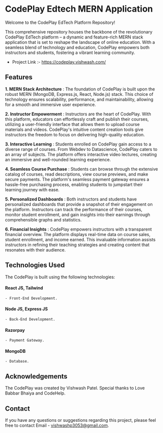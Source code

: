 # CodePlay Edtech MERN Application

Welcome to the CodePlay EdTech Platform Repository!

This comprehensive repository houses the backbone of the revolutionary CodePlay EdTech platform – a dynamic and feature-rich MERN stack application that is set to reshape the landscape of online education. With a seamless blend of technology and education, CodePlay empowers both instructors and students, fostering a vibrant learning community.

* Project Link :- https://codeplay.vishwash.com/

## Features

**1. MERN Stack Architecture** : The foundation of CodePlay is built upon the robust MERN (MongoDB, Express.js, React, Node.js) stack. This choice of technology ensures scalability, performance, and maintainability, allowing for a smooth and immersive user experience.

**2. Instructor Empowerment** : Instructors are the heart of CodePlay. With this platform, educators can effortlessly craft and publish their courses, utilizing a user-friendly interface that allows them to upload course materials and videos. CodePlay's intuitive content creation tools give instructors the freedom to focus on delivering high-quality education.

**3. Interactive Learning** : Students enrolled on CodePlay gain access to a diverse range of courses. From Webdev to Datascience, CodePlay caters to an array of subjects. The platform offers interactive video lectures, creating an immersive and well-rounded learning experience.

**4. Seamless Course Purchase** : Students can browse through the extensive catalog of courses, read descriptions, view course previews, and make secure payments. The platform's seamless payment gateway ensures a hassle-free purchasing process, enabling students to jumpstart their learning journey with ease.

**5. Personalized Dashboards** : Both instructors and students have personalized dashboards that provide a snapshot of their engagement on the platform. Instructors can track the performance of their courses, monitor student enrollment, and gain insights into their earnings through comprehensible graphs and statistics.

**6. Financial Insights** : CodePlay empowers instructors with a transparent financial overview. The platform displays real-time data on course sales, student enrollment, and income earned. This invaluable information assists instructors in refining their teaching strategies and creating content that resonates with their audience.

## Technologies Used

The CodePlay is built using the following technologies:

#### React JS, Tailwind
    - Front-End Development.
#### Node JS, Express JS 
    - Back-End Development.
#### Razorpay
    - Payment Gateway.
#### MongoDB
    - Database.

## Acknowledgements

The CodePlay was created by Vishwash Patel. Special thanks to Love Babbar Bhaiya and CodeHelp.

## Contact

If you have any questions or suggestions regarding this project, please feel free to contact Email - vishwashp3053@gmail.com.    
